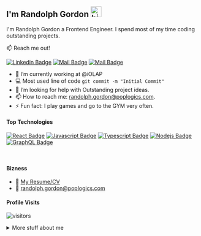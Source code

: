 ## I'm Randolph Gordon <img src="https://user-images.githubusercontent.com/1303154/88677602-1635ba80-d120-11ea-84d8-d263ba5fc3c0.gif" width="28px" alt="hi">

I'm Randolph Gordon a Frontend Engineer. I spend most of my time coding outstanding projects.

:mailbox: Reach me out!

[![Linkedin Badge](https://img.shields.io/badge/-Randolph-0e76a8?style=flat&labelColor=0e76a8&logo=linkedin&logoColor=white)](https://www.linkedin.com/in/randolph-g-1596a2a1/) [![Mail Badge](https://img.shields.io/badge/-@poplogics-e84393?style=flat&labelColor=e84393&logo=instagram&logoColor=white)](https://instagram.com/poplogics) [![Mail Badge](https://img.shields.io/badge/-randolph-c0392b?style=flat&labelColor=c0392b&logo=gmail&logoColor=white)](mailto:randolph.gordon@poplogics.com)

<!-- TODO: Add last video link -->

- 🔭 I’m currently working at @iOLAP
- :computer: Most used line of code `git commit -m "Initial Commit"`
- 🤔 I’m looking for help with Outstanding project ideas.
- 📫 How to reach me: randolph.gordon@poplogics.com.
- ⚡ Fun fact: I play games and go to the GYM very often.

#### Top Technologies

<!-- TODO: Make technologies links takes you to repositories -->

[![React Badge](https://img.shields.io/badge/-React-61DBFB?style=for-the-badge&labelColor=black&logo=react&logoColor=61DBFB)](#) [![Javascript Badge](https://img.shields.io/badge/-Javascript-F0DB4F?style=for-the-badge&labelColor=black&logo=javascript&logoColor=F0DB4F)](#) [![Typescript Badge](https://img.shields.io/badge/-Typescript-007acc?style=for-the-badge&labelColor=black&logo=typescript&logoColor=007acc)](#) [![Nodejs Badge](https://img.shields.io/badge/-Nodejs-3C873A?style=for-the-badge&labelColor=black&logo=node.js&logoColor=3C873A)](#) [![GraphQL Badge](https://img.shields.io/badge/-GraphQl-e535ab?style=for-the-badge&labelColor=black&logo=node.js&logoColor=e535ab)](#)


<br />

#### Bizness
- :paperclip: [My Resume/CV](https://github.com/Randolphg/Randolphg/blob/master/resumes/RANDOLPH_GORDON_CV.docx)
- :email: randolph.gordon@poplogics.com


#### Profile Visits

![visitors](https://visitor-badge.glitch.me/badge?page_id=randolphg.randolphg)

<details>
<summary>
  More stuff about me
</summary>

<br >

I love sharing knowledge for helping other developers!


#### Coding Stats

<!--START_SECTION:waka-->
```text
TypeScript   15 hrs 41 mins  ████████████████████▓░░░░   82.29 % 
HTML         1 hr 50 mins    ██▒░░░░░░░░░░░░░░░░░░░░░░   09.61 % 
Markdown     1 hr 27 mins    ██░░░░░░░░░░░░░░░░░░░░░░░   07.63 % 
Other        2 mins          ░░░░░░░░░░░░░░░░░░░░░░░░░   00.25 % 
YAML         2 mins          ░░░░░░░░░░░░░░░░░░░░░░░░░   00.19 % 
```
<!--END_SECTION:waka-->

#### GitHub Stats

![Randolphg's GitHub stats](https://github-readme-stats.vercel.app/api?username=randolphg&count_private=true&theme=tokyonight&hide=contribs,prs)

</details>
